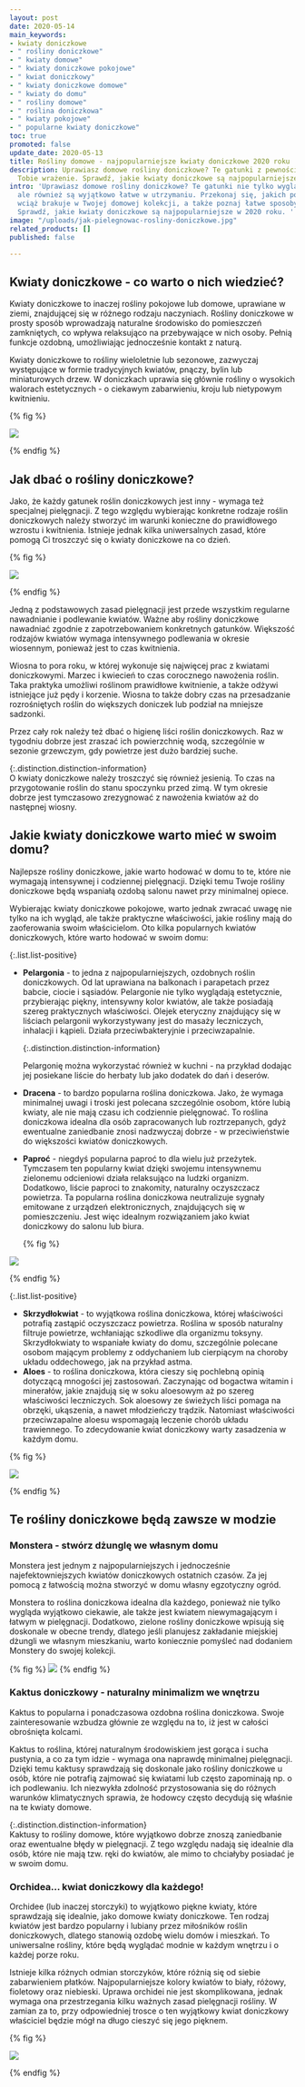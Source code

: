 ```yaml
---
layout: post
date: 2020-05-14
main_keywords:
- kwiaty doniczkowe
- " rośliny doniczkowe"
- " kwiaty domowe"
- " kwiaty doniczkowe pokojowe"
- " kwiat doniczkowy"
- " kwiaty doniczkowe domowe"
- " kwiaty do domu"
- " rośliny domowe"
- " roślina doniczkowa"
- " kwiaty pokojowe"
- " popularne kwiaty doniczkowe"
toc: true
promoted: false
update_date: 2020-05-13
title: Rośliny domowe - najpopularniejsze kwiaty doniczkowe 2020 roku
description: Uprawiasz domowe rośliny doniczkowe? Te gatunki z pewnością zrobią na
  Tobie wrażenie. Sprawdź, jakie kwiaty doniczkowe są najpopularniejsze w 2020 roku.
intro: 'Uprawiasz domowe rośliny doniczkowe? Te gatunki nie tylko wyglądają efektownie,
  ale również są wyjątkowo łatwe w utrzymaniu. Przekonaj się, jakich popularnych kwiatów
  wciąż brakuje w Twojej domowej kolekcji, a także poznaj łatwe sposoby na ich pielęgnację.
  Sprawdź, jakie kwiaty doniczkowe są najpopularniejsze w 2020 roku. '
image: "/uploads/jak-pielegnowac-rosliny-doniczkowe.jpg"
related_products: []
published: false

---
```

## Kwiaty doniczkowe - co warto o nich wiedzieć?

Kwiaty doniczkowe to inaczej rośliny pokojowe lub domowe, uprawiane w ziemi, znajdującej się w różnego rodzaju naczyniach. Rośliny doniczkowe w prosty sposób wprowadzają naturalne środowisko do pomieszczeń zamkniętych, co wpływa relaksująco na przebywające w nich osoby. Pełnią funkcje ozdobną, umożliwiając jednocześnie kontakt z naturą.

Kwiaty doniczkowe to rośliny wieloletnie lub sezonowe, zazwyczaj występujące w formie tradycyjnych kwiatów, pnączy, bylin lub miniaturowych drzew. W doniczkach uprawia się głównie rośliny o wysokich walorach estetycznych - o ciekawym zabarwieniu, kroju lub nietypowym kwitnieniu.

{% fig %}

![](/uploads/kwiaty-doniczkowe-co-warto-wiedziec.jpg)

{% endfig %}

## Jak dbać o rośliny doniczkowe?

Jako, że każdy gatunek roślin doniczkowych jest inny - wymaga też specjalnej pielęgnacji. Z tego względu wybierając konkretne rodzaje roślin doniczkowych należy stworzyć im warunki konieczne do prawidłowego wzrostu i kwitnienia. Istnieje jednak kilka uniwersalnych zasad, które pomogą Ci troszczyć się o kwiaty doniczkowe na co dzień.

{% fig %}

![](/uploads/rosliny-doniczkowe.jpg)

{% endfig %}

Jedną z podstawowych zasad pielęgnacji jest przede wszystkim regularne nawadnianie i podlewanie kwiatów. Ważne aby rośliny doniczkowe nawadniać zgodnie z zapotrzebowaniem konkretnych gatunków. Większość rodzajów kwiatów wymaga intensywnego podlewania w okresie wiosennym, ponieważ jest to czas kwitnienia.

Wiosna to pora roku, w której wykonuje się najwięcej prac z kwiatami doniczkowymi. Marzec i kwiecień to czas corocznego nawożenia roślin. Taka praktyka umożliwi roślinom prawidłowe kwitnienie, a także odżywi istniejące już pędy i korzenie. Wiosna to także dobry czas na przesadzanie rozrośniętych roślin do większych doniczek lub podział na mniejsze sadzonki.

Przez cały rok należy też dbać o higienę liści roślin doniczkowych. Raz w tygodniu dobrze jest zraszać ich powierzchnię wodą, szczególnie w sezonie grzewczym, gdy powietrze jest dużo bardziej suche.

{:.distinction.distinction-information}  
O kwiaty doniczkowe należy troszczyć się również jesienią. To czas na przygotowanie roślin do stanu spoczynku przed zimą. W tym okresie dobrze jest tymczasowo zrezygnować z nawożenia kwiatów aż do następnej wiosny.

## Jakie kwiaty doniczkowe warto mieć w swoim domu?

Najlepsze rośliny doniczkowe, jakie warto hodować w domu to te, które nie wymagają intensywnej i codziennej pielęgnacji. Dzięki temu Twoje rośliny doniczkowe będą wspaniałą ozdobą salonu nawet przy minimalnej opiece.

Wybierając kwiaty doniczkowe pokojowe, warto jednak zwracać uwagę nie tylko na ich wygląd, ale także praktyczne właściwości, jakie rośliny mają do zaoferowania swoim właścicielom. Oto kilka popularnych kwiatów doniczkowych, które warto hodować w swoim domu:

{:.list.list-positive}

* **Pelargonia** - to jedna z najpopularniejszych, ozdobnych roślin doniczkowych. Od lat uprawiana na balkonach i parapetach przez babcie, ciocie i sąsiadów. Pelargonie nie tylko wyglądają estetycznie, przybierając piękny, intensywny kolor kwiatów, ale także posiadają szereg praktycznych właściwości. Olejek eteryczny znajdujący się w liściach pelargonii wykorzystywany jest do masaży leczniczych, inhalacji i kąpieli. Działa przeciwbakteryjnie i przeciwzapalnie.

  {:.distinction.distinction-information}

  Pelargonię można wykorzystać również w kuchni - na przykład dodając jej posiekane liście do herbaty lub jako dodatek do dań i deserów.
* **Dracena** - to bardzo popularna roślina doniczkowa. Jako, że wymaga minimalnej uwagi i troski jest polecana szczególnie osobom, które lubią kwiaty, ale nie mają czasu ich codziennie pielęgnować. To roślina doniczkowa idealna dla osób zapracowanych lub roztrzepanych, gdyż ewentualne zaniedbanie znosi nadzwyczaj dobrze - w przeciwieństwie do większości kwiatów doniczkowych.
* **Paproć** - niegdyś popularna paproć to dla wielu już przeżytek. Tymczasem ten popularny kwiat dzięki swojemu intensywnemu zielonemu odcieniowi działa relaksująco na ludzki organizm. Dodatkowo, liście paproci to znakomity, naturalny oczyszczacz powietrza. Ta popularna roślina doniczkowa neutralizuje sygnały emitowane z urządzeń elektronicznych, znajdujących się w pomieszczeniu. Jest więc idealnym rozwiązaniem jako kwiat doniczkowy do salonu lub biura.

  {% fig %}

![](/uploads/paproc-roslina-doniczkowa.jpg)

{% endfig %}

{:.list.list-positive}

* **Skrzydłokwiat** - to wyjątkowa roślina doniczkowa, której właściwości potrafią zastąpić oczyszczacz powietrza. Roślina w sposób naturalny filtruje powietrze, wchłaniając szkodliwe dla organizmu toksyny. Skrzydłokwiaty to wspaniałe kwiaty do domu, szczególnie polecane osobom mającym problemy z oddychaniem lub cierpiącym na choroby układu oddechowego, jak na przykład astma.
* **Aloes** - to roślina doniczkowa, która cieszy się pochlebną opinią dotyczącą mnogości jej zastosowań. Zaczynając od bogactwa witamin i minerałów, jakie znajdują się w soku aloesowym aż po szereg właściwości leczniczych. Sok aloesowy ze świeżych liści pomaga na obrzęki, ukąszenia, a nawet młodzieńczy trądzik. Natomiast właściwości przeciwzapalne aloesu wspomagają leczenie chorób układu trawiennego. To zdecydowanie kwiat doniczkowy warty zasadzenia w każdym domu.

{% fig %}

![](/uploads/aloes.jpg)

{% endfig %}

## Te rośliny doniczkowe będą zawsze w modzie

### Monstera - stwórz dżunglę we własnym domu

Monstera jest jednym z najpopularniejszych i jednocześnie najefektowniejszych kwiatów doniczkowych ostatnich czasów. Za jej pomocą z łatwością można stworzyć w domu własny egzotyczny ogród.

Monstera to roślina doniczkowa idealna dla każdego, ponieważ nie tylko wygląda wyjątkowo ciekawie, ale także jest kwiatem niewymagającym i łatwym w pielęgnacji. Dodatkowo, zielone rośliny doniczkowe wpisują się doskonale w obecne trendy, dlatego jeśli planujesz zakładanie miejskiej dżungli we własnym mieszkaniu, warto koniecznie pomyśleć nad dodaniem Monstery do swojej kolekcji.

{% fig %}
![](/uploads/monstera-kwiat-dla-milosnikow-egzotyki.jpg)
{% endfig %}

### Kaktus doniczkowy - naturalny minimalizm we wnętrzu

Kaktus to popularna i ponadczasowa ozdobna roślina doniczkowa. Swoje zainteresowanie wzbudza głównie ze względu na to, iż jest w całości obrośnięta kolcami. 

Kaktus to roślina, której naturalnym środowiskiem jest gorąca i sucha pustynia, a co za tym idzie - wymaga ona naprawdę minimalnej pielęgnacji. Dzięki temu kaktusy sprawdzają się doskonale jako rośliny doniczkowe u osób, które nie potrafią zajmować się kwiatami lub często zapominają np. o ich podlewaniu. Ich niezwykła zdolność przystosowania się do różnych warunków klimatycznych sprawia, że hodowcy często decydują się właśnie na te kwiaty domowe. 

{:.distinction.distinction-information}  
Kaktusy to rośliny domowe, które wyjątkowo dobrze znoszą zaniedbanie oraz ewentualne błędy w pielęgnacji. Z tego względu nadają się idealnie dla osób, które nie mają tzw. ręki do kwiatów, ale mimo to chciałyby posiadać je w swoim domu.

### Orchidea... kwiat doniczkowy dla każdego!

Orchidee (lub inaczej storczyki) to wyjątkowo piękne kwiaty, które sprawdzają się idealnie, jako domowe kwiaty doniczkowe. Ten rodzaj kwiatów jest bardzo popularny i lubiany przez miłośników roślin doniczkowych, dlatego stanowią ozdobę wielu domów i mieszkań. To uniwersalne rośliny, które będą wyglądać modnie w każdym wnętrzu i o każdej porze roku.

Istnieje kilka różnych odmian storczyków, które różnią się od siebie zabarwieniem płatków. Najpopularniejsze kolory kwiatów to biały, różowy, fioletowy oraz niebieski. Uprawa orchidei nie jest skomplikowana, jednak wymaga ona przestrzegania kilku ważnych zasad pielęgnacji rośliny. W zamian za to, przy odpowiedniej trosce o ten wyjątkowy kwiat doniczkowy właściciel będzie mógł na długo cieszyć się jego pięknem.

{% fig %}

![](/uploads/orchidea.jpg)

{% endfig %}